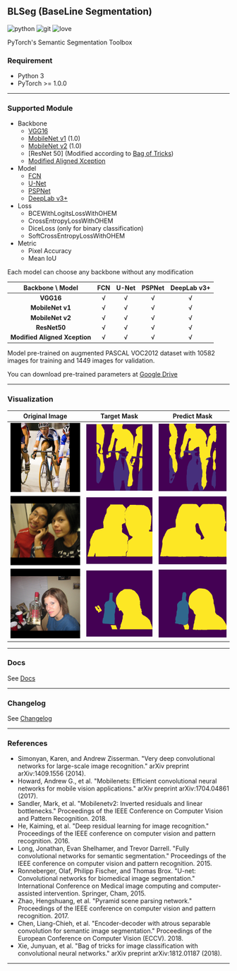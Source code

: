 ## BLSeg (BaseLine Segmentation)

![python]
![git]
![love]

PyTorch's Semantic Segmentation Toolbox

### Requirement

* Python 3
* PyTorch >= 1.0.0

---

### Supported Module

* Backbone
  * [VGG16]
  * [MobileNet v1] (1.0)
  * [MobileNet v2] (1.0)
  * [ResNet 50] (Modified according to [Bag of Tricks])
  * [Modified Aligned Xception]
* Model
  * [FCN]
  * [U-Net]
  * [PSPNet]
  * [DeepLab v3+]
* Loss
  * BCEWithLogitsLossWithOHEM
  * CrossEntropyLossWithOHEM
  * DiceLoss (only for binary classification)
  * SoftCrossEntropyLossWithOHEM
* Metric
  * Pixel Accuracy
  * Mean IoU

Each model can choose any backbone without any modification

|       Backbone \ Model        | **FCN** | **U-Net** | **PSPNet** | **DeepLab v3+** |
| :---------------------------: | :-----: | :-------: | :--------: | :-------------: |
|           **VGG16**           | &radic; |  &radic;  |  &radic;   |     &radic;     |
|       **MobileNet v1**        | &radic; |  &radic;  |  &radic;   |     &radic;     |
|       **MobileNet v2**        | &radic; |  &radic;  |  &radic;   |     &radic;     |
|         **ResNet50**          | &radic; |  &radic;  |  &radic;   |     &radic;     |
| **Modified Aligned Xception** | &radic; |  &radic;  |  &radic;   |     &radic;     |

Model pre-trained on augmented PASCAL VOC2012 dataset with 10582 images for training and 1449 images for validation.

You can download pre-trained parameters at [Google Drive]

---

### Visualization

| Original Image | Target Mask |  Predict Mask  |
| :------------: | :---------: | :------------: |
|   ![4_image]   |  ![4_mask]  | ![4_pred_mask] |
|   ![7_image]   |  ![7_mask]  | ![7_pred_mask] |
|   ![9_image]   |  ![9_mask]  | ![9_pred_mask] |

---

### Docs

See [Docs]

---

### Changelog

See [Changelog]

---

### References

* Simonyan, Karen, and Andrew Zisserman. "Very deep convolutional networks for large-scale image recognition." arXiv preprint arXiv:1409.1556 (2014).
* Howard, Andrew G., et al. "Mobilenets: Efficient convolutional neural networks for mobile vision applications." arXiv preprint arXiv:1704.04861 (2017).
* Sandler, Mark, et al. "Mobilenetv2: Inverted residuals and linear bottlenecks." Proceedings of the IEEE Conference on Computer Vision and Pattern Recognition. 2018.
* He, Kaiming, et al. "Deep residual learning for image recognition." Proceedings of the IEEE conference on computer vision and pattern recognition. 2016.
* Long, Jonathan, Evan Shelhamer, and Trevor Darrell. "Fully convolutional networks for semantic segmentation." Proceedings of the IEEE conference on computer vision and pattern recognition. 2015.
* Ronneberger, Olaf, Philipp Fischer, and Thomas Brox. "U-net: Convolutional networks for biomedical image segmentation." International Conference on Medical image computing and computer-assisted intervention. Springer, Cham, 2015.
* Zhao, Hengshuang, et al. "Pyramid scene parsing network." Proceedings of the IEEE conference on computer vision and pattern recognition. 2017.
* Chen, Liang-Chieh, et al. "Encoder-decoder with atrous separable convolution for semantic image segmentation." Proceedings of the European Conference on Computer Vision (ECCV). 2018.
* Xie, Junyuan, et al. "Bag of tricks for image classification with convolutional neural networks." arXiv preprint arXiv:1812.01187 (2018).

---

[python]:https://img.shields.io/badge/write%20in-Python-blue.svg?logo=python
[git]:https://img.shields.io/badge/using-Git-brightgreen.svg?logo=git
[love]:https://img.shields.io/badge/build%20with-💖-yellow.svg

[VGG16]:https://arxiv.org/abs/1409.1556
[MobileNet v1]:https://arxiv.org/abs/1704.04861
[MobileNet v2]:https://arxiv.org/abs/1801.04381
[ResNet50]:https://arxiv.org/abs/1512.03385
[FCN]:https://arxiv.org/abs/1411.4038
[U-Net]:https://arxiv.org/abs/1505.04597
[PSPNet]:https://arxiv.org/abs/1612.01105
[DeepLab v3+]:https://arxiv.org/abs/1802.02611
[Modified Aligned Xception]:https://arxiv.org/abs/1802.02611
[Bag of Tricks]:https://arxiv.org/abs/1812.01187

[Google Drive]:https://drive.google.com/drive/folders/1i1vhf-JQ_K-5SzS7OJQ9ns3wHCEwoSuD?usp=sharing
[Docs]:Docs.md
[Changelog]:Changelog.md

[4_image]:img/4_image.png
[4_mask]:img/4_mask.png
[4_pred_mask]:img/4_pred_mask.png
[7_image]:img/7_image.png
[7_mask]:img/7_mask.png
[7_pred_mask]:img/7_pred_mask.png
[9_image]:img/9_image.png
[9_mask]:img/9_mask.png
[9_pred_mask]:img/9_pred_mask.png
